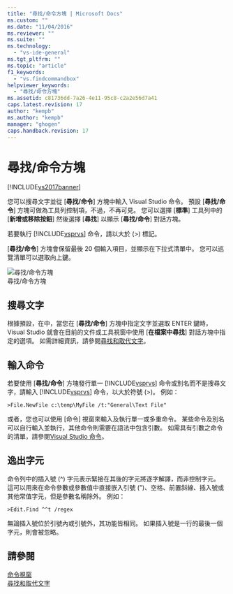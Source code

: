 ```yaml
---
title: "尋找/命令方塊 | Microsoft Docs"
ms.custom: ""
ms.date: "11/04/2016"
ms.reviewer: ""
ms.suite: ""
ms.technology: 
  - "vs-ide-general"
ms.tgt_pltfrm: ""
ms.topic: "article"
f1_keywords: 
  - "vs.findcommandbox"
helpviewer_keywords: 
  - "尋找/命令方塊"
ms.assetid: c81736dd-7a26-4e11-95c8-c2a2e56d7a41
caps.latest.revision: 17
author: "kempb"
ms.author: "kempb"
manager: "ghogen"
caps.handback.revision: 17
---
```

# 尋找/命令方塊
[!INCLUDE[vs2017banner](../code-quality/includes/vs2017banner.md)]

您可以搜尋文字並從 \[**尋找\/命令**\] 方塊中輸入 Visual Studio 命令。  預設 \[**尋找\/命令**\] 方塊可做為工具列控制項，不過，不再可見。  您可以選擇 \[**標準**\] 工具列中的 \[**新增或移除按鈕**\] 然後選擇 \[**尋找**\] 以顯示 \[**尋找\/命令**\] 對話方塊。  
  
 若要執行 [!INCLUDE[vsprvs](../code-quality/includes/vsprvs_md.md)] 命令，請以大於 \(\>\) 標記。  
  
 \[**尋找\/命令**\] 方塊會保留最後 20 個輸入項目，並顯示在下拉式清單中。  您可以巡覽清單可以選取向上鍵。  
  
 ![尋找&#47;命令方塊](../ide/media/findcommandbox.png "FindCommandBox")  
尋找\/命令方塊  
  
## 搜尋文字  
 根據預設，在中，當您在 \[**尋找\/命令**\] 方塊中指定文字並選取 ENTER 鍵時， Visual Studio 就會在目前的文件或工具視窗中使用 \[**在檔案中尋找**\] 對話方塊中指定的選項。  如需詳細資訊，請參閱[尋找和取代文字](../ide/finding-and-replacing-text.md)。  
  
## 輸入命令  
 若要使用 \[**尋找\/命令**\] 方塊發行單一 [!INCLUDE[vsprvs](../code-quality/includes/vsprvs_md.md)] 命令或別名而不是搜尋文字，請輸入 [!INCLUDE[vsprvs](../code-quality/includes/vsprvs_md.md)] 命令，以大於符號 \(\>\)。  例如：  
  
```  
>File.NewFile c:\temp\MyFile /t:"General\Text File"  
```  
  
 或者，您也可以使用 \[命令\] 視窗來輸入及執行單一或多重命令。  某些命令及別名可以自行輸入並執行，其他命令則需要在語法中包含引數。  如需具有引數之命令的清單，請參閱[Visual Studio 命令](../ide/reference/visual-studio-commands.md)。  
  
## 逸出字元  
 命令列中的插入號 \(^\) 字元表示緊接在其後的字元將逐字解譯，而非控制字元。  這可以用來在命令參數或參數值中直接嵌入引號 \("\)、空格、前置斜線、插入號或其他常值字元，但是參數名稱除外。  例如：  
  
```  
>Edit.Find ^^t /regex  
```  
  
 無論插入號位於引號內或引號外，其功能皆相同。  如果插入號是一行的最後一個字元，則會被忽略。  
  
## 請參閱  
 [命令視窗](../ide/reference/command-window.md)   
 [尋找和取代文字](../ide/finding-and-replacing-text.md)